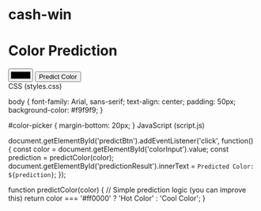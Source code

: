 # cash-win
<html lang="en"> 
<head> 
    <meta charset="UTF-8"> 
    <meta name="viewport" content="width=device-width, initial-scale=1.0"> 
    <title>Color Prediction</title> 
    <link rel="stylesheet" href="styles.css"> 
</head> 
<body> 
    <h1>Color Prediction</h1> 
    <div id="color-picker"> 
        <input type="color" id="colorInput"> 
        <button id="predictBtn">Predict Color</button> 
    </div> 
    <div id="predictionResult"></div> 
    <script src="script.js"></script> 
</body> 
</html> 
CSS (styles.css)

body { 
    font-family: Arial, sans-serif; 
    text-align: center; 
    padding: 50px; 
    background-color: #f9f9f9; 
} 
 
#color-picker { 
    margin-bottom: 20px; 
} 
JavaScript (script.js)

document.getElementById('predictBtn').addEventListener('click', function() { 
    const color = document.getElementById('colorInput').value; 
    const prediction = predictColor(color); 
    document.getElementById('predictionResult').innerText = `Predicted Color: ${prediction}`; 
}); 
 
function predictColor(color) { 
    // Simple prediction logic (you can improve this) 
    return color === '#ff0000' ? 'Hot Color' : 'Cool Color'; 
} 
